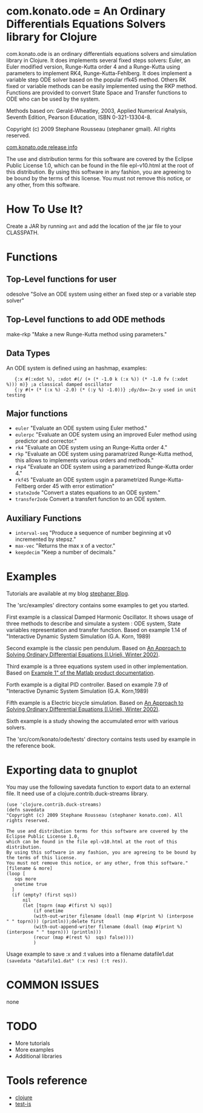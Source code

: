# com.konato.ode = An Ordinary Differentials Equations Solvers library for Clojure

com.konato.ode is an ordinary differentials equations solvers and simulation library in Clojure.
It does implements several fixed steps solvers: Euler, an Euler modified version, Runge-Kutta order 4 and a Runge-Kutta using parameters to implement RK4, Runge-Kutta-Fehlberg. It does implement a variable step ODE solver based on the popular rfk45 method. Others RK fixed or variable methods can be easily implemented using the RKP method. Functions are provided to convert State Space and Transfer functions to ODE who can be used by the system.

Methods based on: Gerald-Wheatley, 2003, Applied Numerical Analysis, Seventh Edition,
Pearson Education, ISBN 0-321-13304-8.

Copyright (c) 2009 Stephane Rousseau (stephaner gmail). All rights reserved.

[com.konato.ode release info](http://www.konato.com/2009/07/08/com-konato-ode)

The use and distribution terms for this software are covered by the Eclipse Public License 1.0,
which can be found in the file epl-v10.html at the root of this distribution.
By using this software in any fashion, you are agreeing to be bound by the terms of this license.
You must not remove this notice, or any other, from this software.

# How To Use It?

Create a JAR by running `ant` and add the location of the jar file to
your CLASSPATH.

# Functions


Top-Level functions for user
----------------------------
odesolve "Solve an ODE system using either an fixed step or a variable step solver"

Top-Level functions to add ODE methods
--------------------------------------
make-rkp "Make a new Runge-Kutta method using parameters."

Data Types
----------
An ODE system is defined using an hashmap, examples:

       {:x #(:xdot %), :xdot #(/ (+ (* -1.0 k (:x %)) (* -1.0 fv (:xdot %))) m)} ;a classical damped oscillator
       {:y #(+ (* (:x %) -2.0) (* (:y %) -1.0))} ;dy/dx=-2x-y used in unit testing

Major functions
---------------
* `euler`	"Evaluate an ODE system using Euler method."
* `eulerpc`	"Evaluate an ODE system using an improved Euler method using predictor and corrector."
* `rk4`		"Evaluate an ODE system using an Runge-Kutta order 4."
* `rkp`		"Evaluate an ODE system using paramatrized Runge-Kutta method, this allows to implements various orders and methods."
* `rkp4`	"Evaluate an ODE system using a parametrized Runge-Kutta order 4."
* `rkf45`	"Evaluate an ODE system usgin a parametrized Runge-Kutta-Feltberg order 45 with error estimation"
* `state2ode`	"Convert a states equations to an ODE system."
* `transfer2ode`	 Convert a transfert function to an ODE system.

Auxiliary Functions
-------------------
* `interval-seq` "Produce a sequence of number beginning at v0 incremented by stepsz."
* `max-vec`	     "Returns the max x of a vector."
* `keepdecim`    "Keep a number of decimals."


# Examples

Tutorials are available at my blog [stephaner Blog](http://www.konato.com/blog/).

The 'src/examples' directory contains some examples to get you started.

First example is a classical Damped Harmonic Oscillator.
It shows usage of three methods to describe and simulate a system : ODE system, State variables representation and transfer function.
Based on example 1.14 of "Interactive Dynamic System Simulation (G.A. Korn, 1989)

Second example is the classic pen pendulum.
Based on [An Approach to Solving Ordinary Differential Equations (I.Urieli, Winter 2002)](http://www.ent.ohiou.edu/~urieli/odes/odes.html).

Third example is a three equations system used in other implementation.
Based on [Example 1" of the Matlab product documentation](http://www.mathworks.com/access/helpdesk/help/techdoc/index.html?/access/helpdesk/help/techdoc/ref/ode45.html).

Forth example is a digital PID controller.
Based on example 7.9 of "Interactive Dynamic System Simulation (G.A. Korn,1989)

Fifth example is a Electric bicycle simulation.
Based on [An Approach to Solving Ordinary Differential Equations (I.Urieli, Winter 2002)](http://www.ent.ohiou.edu/~urieli/odes/odes.html).

Sixth example is a study showing the accumulated error with various solvers.

The 'src/com/konato/ode/tests' directory contains tests used by example in the reference book.

# Exporting data to gnuplot ##

You may use the following savedata function to export data to an external file. It need use of a clojure.contrib.duck-streams library.

    (use 'clojure.contrib.duck-streams)
    (defn savedata
    "Copyright (c) 2009 Stephane Rousseau (stephaner konato.com). All rights reserved.

    The use and distribution terms for this software are covered by the Eclipse Public License 1.0,
    which can be found in the file epl-v10.html at the root of this distribution.
    By using this software in any fashion, you are agreeing to be bound by the terms of this license.
    You must not remove this notice, or any other, from this software."
    [filename & more]
    (loop [
       sqs more
       onetime true
      ]
      (if (empty? (first sqs))
          nil
	      (let [toprn (map #(first %) sqs)]
	          (if onetime
		      (with-out-writer filename (doall (map #(print %) (interpose " " toprn))) (println));delete first
		      (with-out-append-writer filename (doall (map #(print %) (interpose " " toprn))) (println)))
		      (recur (map #(rest %)  sqs) false))))
		      )

Usage example to save :x and :t values into a filename datafile1.dat `(savedata "datafile1.dat" (:x res) (:t res))`.
# COMMON ISSUES ##

none

# TODO ##

* More tutorials
* More examples
* Additional libraries

# Tools reference ##

* [clojure](http://clojure.org)
* [test-is](http://processing.org/)
